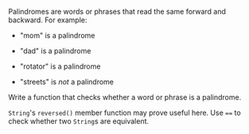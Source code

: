 

Palindromes are words or phrases that read the same forward and backward. For
example:

- "mom" is a palindrome

- "dad" is a palindrome

- "rotator" is a palindrome

- "streets" is *not* a palindrome

Write a function that checks whether a word or phrase is a palindrome.

<div class="hint">

`String`'s `reversed()` member function may prove useful here. Use `==`
to check whether two `String`s are equivalent.

</div>
